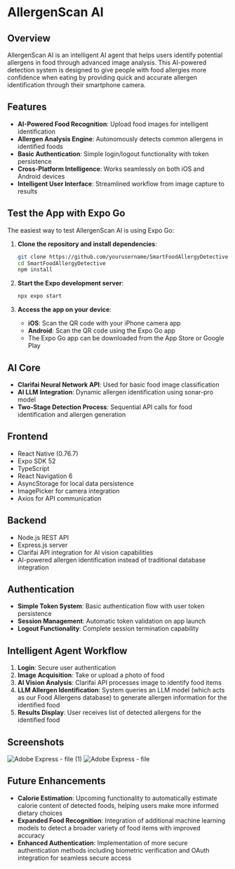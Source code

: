# AllergenScan AI

## Overview

AllergenScan AI is an intelligent AI agent that helps users identify potential allergens in food through advanced image analysis. This AI-powered detection system is designed to give people with food allergies more confidence when eating by providing quick and accurate allergen identification through their smartphone camera.

## Features

- **AI-Powered Food Recognition**: Upload food images for intelligent identification
- **Allergen Analysis Engine**: Autonomously detects common allergens in identified foods
- **Basic Authentication**: Simple login/logout functionality with token persistence
- **Cross-Platform Intelligence**: Works seamlessly on both iOS and Android devices
- **Intelligent User Interface**: Streamlined workflow from image capture to results

## Test the App with Expo Go

The easiest way to test AllergenScan AI is using Expo Go:

1. **Clone the repository and install dependencies**:

   ```bash
   git clone https://github.com/yourusername/SmartFoodAllergyDetective.git
   cd SmartFoodAllergyDetective
   npm install
   ```

2. **Start the Expo development server**:

   ```bash
   npx expo start
   ```

3. **Access the app on your device**:
   - **iOS**: Scan the QR code with your iPhone camera app
   - **Android**: Scan the QR code using the Expo Go app
   - The Expo Go app can be downloaded from the App Store or Google Play

## AI Core

- **Clarifai Neural Network API**: Used for basic food image classification
- **AI LLM Integration**: Dynamic allergen identification using sonar-pro model
- **Two-Stage Detection Process**: Sequential API calls for food identification and allergen generation

## Frontend

- React Native (0.76.7)
- Expo SDK 52
- TypeScript
- React Navigation 6
- AsyncStorage for local data persistence
- ImagePicker for camera integration
- Axios for API communication

## Backend

- Node.js REST API
- Express.js server
- Clarifai API integration for AI vision capabilities
- AI-powered allergen identification instead of traditional database integration

## Authentication

- **Simple Token System**: Basic authentication flow with user token persistence
- **Session Management**: Automatic token validation on app launch
- **Logout Functionality**: Complete session termination capability

## Intelligent Agent Workflow

1. **Login**: Secure user authentication
2. **Image Acquisition**: Take or upload a photo of food
3. **AI Vision Analysis**: Clarifai API processes image to identify food items
4. **LLM Allergen Identification**: System queries an LLM model (which acts as our Food Allergens database) to generate allergen information for the identified food
5. **Results Display**: User receives list of detected allergens for the identified food

## Screenshots

![Adobe Express - file (1)](https://github.com/user-attachments/assets/4fe242c3-eeb7-4a1a-ba77-f06c19dea6af)
![Adobe Express - file](https://github.com/user-attachments/assets/a3ae95d6-6973-4f01-a381-42f6e8ea5f7b)

## Future Enhancements

- **Calorie Estimation**: Upcoming functionality to automatically estimate calorie content of detected foods, helping users make more informed dietary choices
- **Expanded Food Recognition**: Integration of additional machine learning models to detect a broader variety of food items with improved accuracy
- **Enhanced Authentication**: Implementation of more secure authentication methods including biometric verification and OAuth integration for seamless secure access


